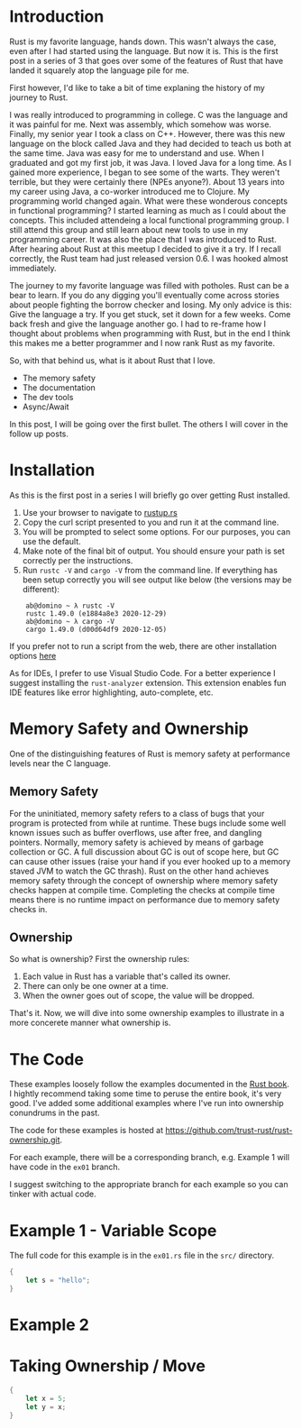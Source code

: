 # Introduction

Rust is my favorite language, hands down.  This wasn't always the case, even after I had started using the language. But now it is.  This is the first post in a series of 3 that goes over some of the features of Rust that have landed it squarely atop the language pile for me.

First however, I'd like to take a bit of time explaning the history of my journey to Rust.

I was really introduced to programming in college.  C was the language and it was painful for me.  Next was assembly, which somehow was worse.   Finally, my senior year I took a class on C++.  However, there was this new language on the block called Java and they had decided to teach us both at the same time.   Java was easy for me to understand and use.   When I graduated and got my first job, it was Java.   I loved Java for a long time.  As I gained more experience, I began to see some of the warts.  They weren't terrible, but they were certainly there (NPEs anyone?).  About 13 years into my career using Java, a co-worker introduced me to Clojure.   My programming world changed again.  What were these wonderous concepts in functional programming?  I started learning as much as I could about the concepts.   This included attendeing a local functional programming group.  I still attend this group and still learn about new tools to use in my programming career.  It was also the place that I was introduced to Rust.   After hearing about Rust at this meetup I decided to give it a try.  If I recall correctly, the Rust team had just released version 0.6.   I was hooked almost immediately.

The journey to my favorite language was filled with potholes.   Rust can be a bear to learn.  If you do any digging you'll eventually come across stories about people fighting the borrow checker and losing.  My only advice is this:  Give the language a try.  If you get stuck, set it down for a few weeks.  Come back fresh and give the language another go.  I had to re-frame how I thought about problems when programming with Rust, but in the end I think this makes me a better programmer and I now rank Rust as my favorite.

So, with that behind us, what is it about Rust that I love.

* The memory safety
* The documentation
* The dev tools
* Async/Await

In this post, I will be going over the first bullet.   The others I will cover in the follow up posts.
# Installation

As this is the first post in a series I will briefly go over getting Rust installed.

1. Use your browser to navigate to [rustup.rs](https://rustup.rs/)
2. Copy the curl script presented to you and run it at the command line.
3. You will be prompted to select some options.  For our purposes, you can use the default.
4. Make note of the final bit of output.  You should ensure your path is set correctly per the instructions.
5. Run `rustc -V` and `cargo -V` from the command line.  If everything has been setup correctly you will see output like below (the versions may be different):
````
    ab@domino ~ λ rustc -V
    rustc 1.49.0 (e1884a8e3 2020-12-29)
    ab@domino ~ λ cargo -V
    cargo 1.49.0 (d00d64df9 2020-12-05)
````

If you prefer not to run a script from the web, there are other installation options [here](https://rust-lang.github.io/rustup/installation/other.html)

As for IDEs, I prefer to use Visual Studio Code.  For a better experience I suggest installing the `rust-analyzer` extension.  This extension enables fun IDE features like error highlighting, auto-complete, etc.
# Memory Safety and Ownership

One of the distinguishing features of Rust is memory safety at performance levels near the C language.
## Memory Safety
For the uninitiated, memory safety refers to a class of bugs that your program is protected from while at runtime.  These bugs include some well known issues such as buffer overflows, use after free, and dangling pointers.  Normally, memory safety is achieved by means of garbage collection or GC.  A full discussion about GC is out of scope here, but GC can cause other issues (raise your hand if you ever hooked up to a memory staved JVM to watch the GC thrash).  Rust on the other hand achieves memory safety through the concept of ownership where memory safety checks happen at compile time.  Completing the checks at compile time means there is no runtime impact on performance due to memory safety checks in.

## Ownership
So what is ownership?  First the ownership rules:

1. Each value in Rust has a variable that's called its owner.
2. There can only be one owner at a time.
3. When the owner goes out of scope, the value will be dropped.

That's it.  Now, we will dive into some ownership examples to illustrate in a more concerete manner what ownership is.

# The Code
These examples loosely follow the examples documented in the [Rust book](https://doc.rust-lang.org/book/ch04-01-what-is-ownership.html).  I hightly recommend taking some time to peruse the entire book, it's very good.  I've added some additional examples where I've run into ownership conundrums in the past.

The code for these examples is hosted at https://github.com/trust-rust/rust-ownership.git.

For each example, there will be a corresponding branch, e.g. Example 1 will have code in the `ex01` branch.

I suggest switching to the appropriate branch for each example so you can tinker with actual code.

# Example 1 - Variable Scope
The full code for this example is in the `ex01.rs` file in the `src/` directory.

```rust
{
    let s = "hello";
}
```

# Example 2
# Taking Ownership / Move
```rust
{
    let x = 5;
    let y = x;
}